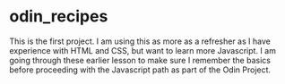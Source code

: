 # odin_recipes

This is the first project. I am using this as more as a refresher as I have experience with HTML and CSS, but want to learn more Javascript. I am going through these earlier lesson to make sure I remember the basics before proceeding with the Javascript path as part of the Odin Project.